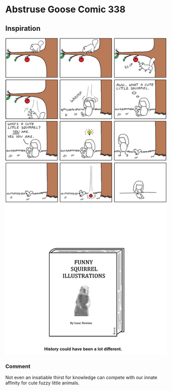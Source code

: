 # Abstruse Goose Comic 338
## Inspiration

![image](Philosophiae_Naturalis_Principia_MatheHOLYSHITASQUIRREL.png)
### Comment
Not even an insatiable thirst for knowledge can compete with our innate affinity for cute fuzzy little animals.
